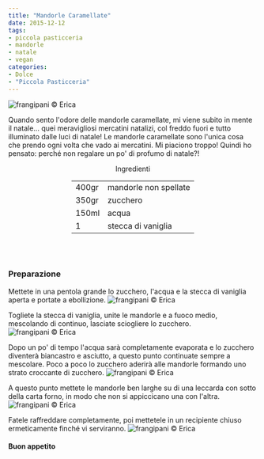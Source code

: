```yaml
---
title: "Mandorle Caramellate"
date: 2015-12-12
tags:
- piccola pasticceria
- mandorle
- natale
- vegan
categories:
- Dolce
- "Piccola Pasticceria"
---
```

![](header.jpg "frangipani © Erica")

Quando sento l'odore delle mandorle caramellate, mi viene subito in mente il natale... quei meravigliosi mercatini natalizi, col freddo fuori e tutto illuminato dalle luci di natale! Le mandorle caramellate sono l'unica cosa che prendo ogni volta che vado ai mercatini. Mi piaciono troppo! Quindi ho pensato: perché non regalare un po' di profumo di natale?! 


<div id="wrapper" style="text-align: center">    
  <div id="yourdiv" style="display: inline-block;">
    <div class="ingredients">
      <div class="ingredients-title">Ingredienti</div>
      <table>
        <tbody>
          </tr>
          <tr>
            <td>400gr</td>
            <td>mandorle non spellate</td>
          </tr>
          <tr>
            <td>350gr</td>
            <td>zucchero</td>
          </tr>
          <tr>
            <td>150ml</td>
            <td>acqua</td>
          </tr>
          <tr>
            <td>1</td>
            <td>stecca di vaniglia</td>   
          </tr>
        </tbody>
      </table>
      <br></br>
    </div>
  </div>
</div>


<h3>
  <font color="grey">
    <i class="fa fa-cogs"></i>
  </font> Preparazione
</h3>

Mettete in una pentola grande lo zucchero, l'acqua e la stecca di vaniglia aperta e portate a ebollizione. 
![](zucchero.jpg "frangipani © Erica")

Togliete la stecca di vaniglia, unite le mandorle e a fuoco medio, mescolando di continuo, lasciate sciogliere lo zucchero.
![](mandorle1.jpg "frangipani © Erica")

Dopo un po' di tempo l'acqua sarà completamente evaporata e lo zucchero diventerà biancastro e asciutto, a questo punto continuate sempre a mescolare. Poco a poco lo zucchero aderirà alle mandorle formando uno strato croccante di zucchero.
![](mandorle2.jpg "frangipani © Erica")

A questo punto mettete le mandorle ben larghe su di una leccarda con sotto della carta forno, in modo che non si appiccicano una con l'altra.
![](teglia.jpg "frangipani © Erica")

Fatele raffreddare completamente, poi mettetele in un recipiente chiuso ermeticamente finché vi serviranno.
![](risultato.jpg "frangipani © Erica")


<h4>Buon appetito
  <font color="red">
    <i class="fa fa-smile-o"></i>
  </font>
</h4>